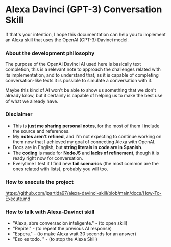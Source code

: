 # Alexa Davinci (GPT-3) Conversation Skill

If that's your intention, I hope this documentation can help you to implement an Alexa skill that uses the OpenAI (GPT-3) Davinci model.

### About the development philosophy

The purpose of the OpenAI Davinci AI used here is basically text completion, this is a relevant note to approach the challenges related with its implementation, and to understand that, as it is capable of completing conversation-like texts it is possible to simulate a conversation with it.

Maybe this kind of AI won't be able to show us something that we don't already know, but it certainly is capable of helping us to make the best use of what we already have.

### Disclaimer
- This is **just me sharing personal notes**, for the most of them I include the source and references.
- My **notes aren't refined**, and I'm not expecting to continue working on them now that I achieved my goal of connecting Alexa with OpenAI.
- Docs are in English, but **string literals in code are in Spanish**.
- The **coding** is made for **NodeJS** and **lacks of refinement**, though it is ready right now for conversation.
- Everytime I test it I find new **fail scenarios** (the most common are the ones related with lists), probably you will too.

### How to execute the project
https://github.com/jpartida97/alexa-davinci-skill/blob/main/docs/How-To-Execute.md

### How to talk with Alexa-Davinci skill
- "Alexa, abre conversación inteligente." - (to open skill)
- "Repite." - (to repeat the previous AI response)
- "Espera." - (to make Alexa wait 30 seconds for an answer)
- "Eso es todo. " - (to stop the Alexa Skill)
